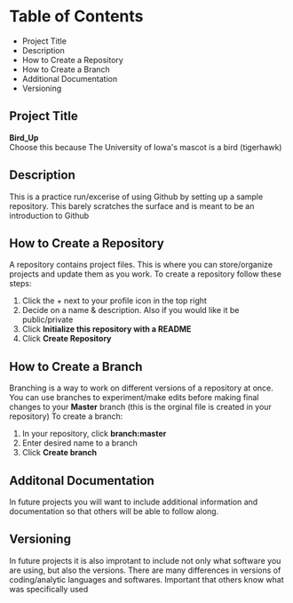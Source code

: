 # Table of Contents

- Project Title
- Description
- How to Create a Repository 
- How to Create a Branch
- Additional Documentation 
- Versioning 

## Project Title
**Bird_Up**  
Choose this because The University of Iowa's mascot is a bird (tigerhawk) 

## Description 
This is a practice run/excerise of using Github by setting up a sample repository. This barely scratches the surface and is meant to be an introduction to Github 

## How to Create a Repository 
A repository contains project files. This is where you can store/organize projects and update them as you work. 
To create a repository follow these steps:
1. Click the + next to your profile icon in the top right 
2. Decide on a name & description. Also if you would like it be public/private
3. Click **Initialize this repository with a README**
4. Click **Create Repository**

## How to Create a Branch 
Branching is a way to work on different versions of a repository at once. You can use branches to experiment/make edits before making final changes to your **Master** branch (this is the orginal file is created in your repository)
To create a branch:
1. In your repository, click **branch:master**
2. Enter desired name to a branch 
3. Click **Create branch**

## Additonal Documentation 
In future projects you will want to include additional information and documentation so that others will be able to follow along. 

## Versioning
In future projects it is also improtant to include not only what software you are using, but also the versions. There are many differences in versions of coding/analytic languages and softwares. Important that others know what was specifically used

